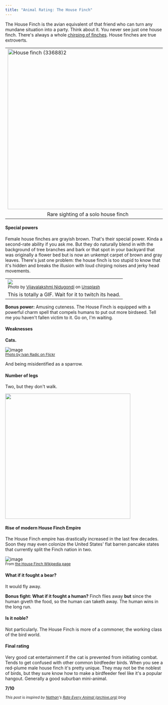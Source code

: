 ```yaml
---
title: "Animal Rating: The House Finch"
---
```


The House Finch is the avian equivalent of that friend who can turn any mundane situation into a party. Think about it. You never see just one house finch. There's always a whole [chirping of finches](https://allcollectivenouns.com/animal/collective-noun-for-finches). House finches are true extroverts.

<table><td>
<a title="Rhododendrites, CC BY-SA 4.0 &lt;https://creativecommons.org/licenses/by-sa/4.0&gt;, via Wikimedia Commons" href="https://commons.wikimedia.org/wiki/File:House_finch_(33688)2.jpg"><img width="512" alt="House finch (33688)2" src="https://i.imgur.com/s59ng5H.jpeg"></a>
<tr><td align=center>Rare sighting of a solo house finch
</table>

#### Special powers

Female house finches are grayish brown. That's their special power. Kinda a second-rate ability if you ask me. But they do naturally blend in with the background of tree branches and bark or that spot in your backyard that was originally a flower bed but is now an unkempt carpet of brown and gray leaves. There's just one problem: the house finch is too stupid to know that it's hidden and breaks the illusion with loud chirping noises and jerky head movements.

<table><td>
<img src="https://i.imgur.com/Kg5Oh2F.jpeg"><br>
<sup>Photo by <a href="https://unsplash.com/@songsofnature?utm_content=creditCopyText&utm_medium=referral&utm_source=unsplash">Vijayalakshmi Nidugondi</a> on <a href="https://unsplash.com/photos/a-small-bird-sitting-on-a-branch-of-a-tree-DkSO-eBWirI?utm_content=creditCopyText&utm_medium=referral&utm_source=unsplash">Unsplash</a></sup>
<tr><td>This is totally a GIF. Wait for it to twitch its head.
</table>

**Bonus power:** Amusing cuteness. The House Finch is equipped with a powerful charm spell that compels humans to put out more birdseed. Tell me you haven't fallen victim to it. Go on, I'm waiting.

#### Weaknesses

**Cats.**

![image](https://i.imgur.com/xg22xmk.jpeg)<br>
<sup><a href="https://www.flickr.com/photos/26344495@N05/15378826579">Photo by Ivan Radic on Flickr</a></sup>

And being misidentified as a sparrow.

#### Number of legs

Two, but they don't walk.

<img width=400 src="https://i.imgur.com/AcoyUcD.png">

#### Rise of modern House Finch Empire

The House Finch empire has drastically increased in the last few decades. Soon they may even colonize the United States' flat barren pancake states that currently split the Finch nation in two.

![image](https://i.imgur.com/vAJc997.png)<br>
<sup>From [the House Finch Wikipedia page](https://en.wikipedia.org/wiki/House_finch)</sup>

#### What if it fought a bear?

It would fly away.

**Bonus fight: What if it fought a human?** Finch flies away **but** since the human giveth the food, so the human can taketh away. The human wins in the long run.

#### Is it noble?

Not particularly. The House Finch is more of a commoner, the working class of the bird world.

#### Final rating

Very good cat entertainment if the cat is prevented from initiating combat. Tends to get confused with other common birdfeeder birds. When you see a red-plume male house finch it's pretty unique. They may not be the noblest of birds, but they sure know how to make a birdfeeder feel like it's a popular hangout. Generally a good suburban mini-animal.

**7/10**

<sub>_This post is inspired by [Nathan](https://twitter.com/nscranor)'s [Rate Every Animal (archive.org)](https://web.archive.org/web/20201202112919/http://rateeveryanimal.com/) blog_</sub>
